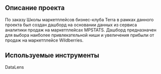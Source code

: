 ## Описание проекта
По заказу Школы маркетплейсов бизнес-клуба Terra в рамках данного проекта был создан дашборд на основании данных из сервиса аналитики продаж на маркетплейсах MPSTATS. Дашборд предназначен для выбора наиболее привлекательной ниши и увеличения прибыли от продаж на маркетплейсе Wildberries.

## Используемые инструменты
DataLens
